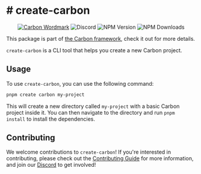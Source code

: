 # # create-carbon

<div align="center">
<a href="https://go.buape.com/carbon"><img src="https://cdn.buape.com/CarbonWordmark.png" alt="Carbon Wordmark"></a>

<img alt="Discord" src="https://img.shields.io/discord/1280628625904894072?style=for-the-badge">
<img alt="NPM Version" src="https://img.shields.io/npm/v/create-carbon?style=for-the-badge">
<img alt="NPM Downloads" src="https://img.shields.io/npm/dm/create-carbon?style=for-the-badge">
</div>

This package is part of [the Carbon framework](https://github.com/buape/carbon), check it out for more details.

`create-carbon` is a CLI tool that helps you create a new Carbon project.

## Usage

To use `create-carbon`, you can use the following command:

```bash
pnpm create carbon my-project
```

This will create a new directory called `my-project` with a basic Carbon project inside it. You can then navigate to the directory and run `pnpm install` to install the dependencies.

## Contributing

We welcome contributions to `create-carbon`! If you're interested in contributing, please check out the [Contributing Guide](https://carbon.buape.com/carbon/helpful-guides/contributing) for more information, and join our [Discord](https://go.buape.com/carbon) to get involved!

